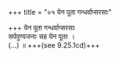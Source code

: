 +++
title = "०५ येन पूता गन्धर्वाप्सरसाः"

+++
येन पूता गन्धर्वाप्सरसाः  
सर्पपुण्यजनाः सह येन पूताः ।  
(…) ॥ +++(see 9.25.1cd)+++